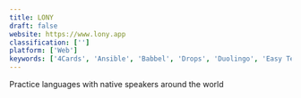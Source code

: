 ```yaml
---
title: LONY
draft: false 
website: https://www.lony.app
classification: ['']
platform: ['Web']
keywords: ['4Cards', 'Ansible', 'Babbel', 'Drops', 'Duolingo', 'Easy Ten', 'Forvo for iPhone', 'Language Drops', 'Lingbe', 'Livestream', 'Magiclingua', 'MailRoute', 'Parla', 'Readlang', 'TwitchCast', 'Wordeys']
---
```

Practice languages with native speakers around the world